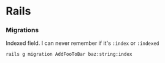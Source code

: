 # Rails

### Migrations

Indexed field. I can never remember if it's `:index` or `:indexed`

    rails g migration AddFooToBar baz:string:index
